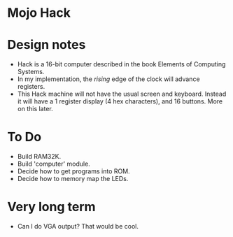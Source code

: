 Mojo Hack
=========

# Design notes

* Hack is a 16-bit computer described in the book Elements of Computing Systems.
* In my implementation, the *rising* edge of the clock will advance registers.
* This Hack machine will not have the usual screen and keyboard.
  Instead it will have a 1 register display (4 hex characters), and
  16 buttons. More on this later.

# To Do

* Build RAM32K.
* Build 'computer' module.
* Decide how to get programs into ROM.
* Decide how to memory map the LEDs.

# Very long term

* Can I do VGA output? That would be cool.
